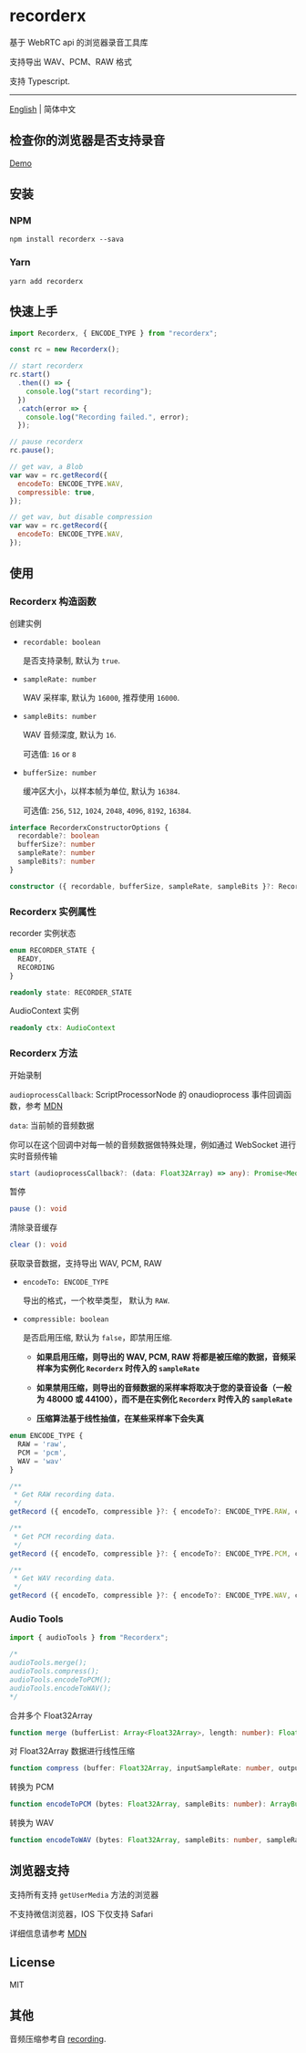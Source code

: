 # recorderx

基于 WebRTC api 的浏览器录音工具库

支持导出 WAV、PCM、RAW 格式

支持 Typescript.

---

[English](./README.md) | 简体中文

## 检查你的浏览器是否支持录音

[Demo](https://zousdie.github.io/recorderx/dist/)

## 安装

### NPM

```shell
npm install recorderx --sava
```

### Yarn

```shell
yarn add recorderx
```

## 快速上手

```javascript
import Recorderx, { ENCODE_TYPE } from "recorderx";

const rc = new Recorderx();

// start recorderx
rc.start()
  .then(() => {
    console.log("start recording");
  })
  .catch(error => {
    console.log("Recording failed.", error);
  });

// pause recorderx
rc.pause();

// get wav, a Blob
var wav = rc.getRecord({
  encodeTo: ENCODE_TYPE.WAV,
  compressible: true,
});

// get wav, but disable compression
var wav = rc.getRecord({
  encodeTo: ENCODE_TYPE.WAV,
});
```

## 使用

### Recorderx 构造函数

创建实例

- `recordable: boolean`

  是否支持录制, 默认为 `true`.

- `sampleRate: number`

  WAV 采样率, 默认为 `16000`, 推荐使用 `16000`.

- `sampleBits: number`

  WAV 音频深度, 默认为 `16`.

  可选值: `16` or `8`

- `bufferSize: number`

  缓冲区大小，以样本帧为单位, 默认为 `16384`.

  可选值: `256`, `512`, `1024`, `2048`, `4096`, `8192`, `16384`.

```typescript
interface RecorderxConstructorOptions {
  recordable?: boolean
  bufferSize?: number
  sampleRate?: number
  sampleBits?: number
}

constructor ({ recordable, bufferSize, sampleRate, sampleBits }?: RecorderxConstructorOptions)
```

### Recorderx 实例属性

recorder 实例状态

```typescript
enum RECORDER_STATE {
  READY,
  RECORDING
}

readonly state: RECORDER_STATE
```

AudioContext 实例

```typescript
readonly ctx: AudioContext
```

### Recorderx 方法

开始录制

`audioprocessCallback`: ScriptProcessorNode 的 onaudioprocess 事件回调函数，参考 [MDN](https://developer.mozilla.org/en-US/docs/Web/API/ScriptProcessorNode/onaudioprocess)

`data`: 当前帧的音频数据

你可以在这个回调中对每一帧的音频数据做特殊处理，例如通过 WebSocket 进行实时音频传输

```typescript
start (audioprocessCallback?: (data: Float32Array) => any): Promise<MediaStream>
```

暂停

```typescript
pause (): void
```

清除录音缓存

```typescript
clear (): void
```

获取录音数据，支持导出 WAV, PCM, RAW

- `encodeTo: ENCODE_TYPE`

  导出的格式，一个枚举类型， 默认为 `RAW`.

- `compressible: boolean`

  是否启用压缩, 默认为 `false`，即禁用压缩.

  - **如果启用压缩，则导出的 WAV, PCM, RAW 将都是被压缩的数据，音频采样率为实例化 `Recorderx` 时传入的 `sampleRate`**

  - **如果禁用压缩，则导出的音频数据的采样率将取决于您的录音设备（一般为 48000 或 44100），而不是在实例化 `Recorderx` 时传入的 `sampleRate`**

  - **压缩算法基于线性抽值，在某些采样率下会失真**

```typescript
enum ENCODE_TYPE {
  RAW = 'raw',
  PCM = 'pcm',
  WAV = 'wav'
}

/**
 * Get RAW recording data.
 */
getRecord ({ encodeTo, compressible }?: { encodeTo?: ENCODE_TYPE.RAW, compressible?: boolean }): Float32Array

/**
 * Get PCM recording data.
 */
getRecord ({ encodeTo, compressible }?: { encodeTo?: ENCODE_TYPE.PCM, compressible?: boolean }): ArrayBuffer

/**
 * Get WAV recording data.
 */
getRecord ({ encodeTo, compressible }?: { encodeTo?: ENCODE_TYPE.WAV, compressible?: boolean }): Blob
```

### Audio Tools

```javascript
import { audioTools } from "Recorderx";

/*
audioTools.merge();
audioTools.compress();
audioTools.encodeToPCM();
audioTools.encodeToWAV();
*/
```

合并多个 Float32Array

```typescript
function merge (bufferList: Array<Float32Array>, length: number): Float32Array
```

对 Float32Array 数据进行线性压缩

```typescript
function compress (buffer: Float32Array, inputSampleRate: number, outputSampleRate: number): Float32Array
```

转换为 PCM

```typescript
function encodeToPCM (bytes: Float32Array, sampleBits: number): ArrayBuffer
```

转换为 WAV

```typescript
function encodeToWAV (bytes: Float32Array, sampleBits: number, sampleRate: number): Blob
```

## 浏览器支持

支持所有支持 `getUserMedia` 方法的浏览器

不支持微信浏览器，IOS 下仅支持 Safari

详细信息请参考 [MDN](https://developer.mozilla.org/en-US/docs/Web/API/MediaDevices/getUserMedia)

## License

MIT

## 其他

音频压缩参考自 [recording](https://github.com/silenceboychen/recording.git).

